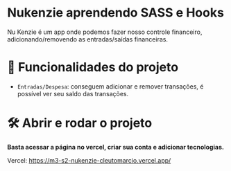 # Nukenzie aprendendo SASS e Hooks

Nu Kenzie é um app onde podemos fazer nosso controle financeiro, adicionando/removendo as entradas/saídas financeiras.

# :hammer: Funcionalidades do projeto

- `Entradas/Despesa`: conseguem adicionar e remover transações, é possível ver seu saldo das transações.

# 🛠️ Abrir e rodar o projeto

**Basta acessar a página no vercel, criar sua conta e adicionar tecnologias.**

Vercel: https://m3-s2-nukenzie-cleutomarcio.vercel.app/